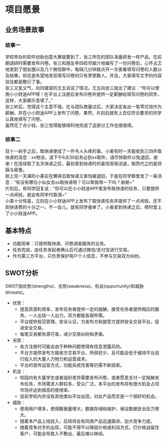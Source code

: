 # 项目愿景
## 业务场景故事
### 故事一
学校举办的软件创新创意大赛就要到了，张三所在的团队准备研发一样产品，在前期调研时需要发布问卷。张三和朋友李四绞尽脑汁地编写了一份问卷后，心怀忐忑地发到了朋友圈以及几个微信群中，每隔几分钟就点开一次查看填写问卷的人数以及结果，却总是失望地发现填写问卷的只有寥寥数人。并且，大家填写文字的内容往往都是敷衍了事。  
张三又急又气，向同寝室的王五诉说了情况。王五向张三提出了建议：“你可以使用小小财迷APP呀！在平台上注册后发布问卷并提供一定薪酬给填写问卷的同学，这样，大家都乐意填了。”  
张三听后，觉得这个主意不错。在与团队商量过后，大家决定各出一笔零花钱作为薪酬，并在小小财迷APP上发布了问卷。果然，片刻后就有上百位符合要求的同学认真地填写了问卷。  
虽然花了点小钱，张三觉得能够顺利地完成了这部分工作也很值得。  
### 故事二  
双十一剁手之后，取快递便成了一件令人头疼的事。小美有时一天能收到三四件取快递的消息：xx物流，请下午6点30前务必到xx取件，请尽快取件以免退回，谢谢！在连续取了五天快递之后，最初拿到快递时的喜悦渐渐消退，取而代之的是烦躁与疲惫。  
刚上完一天课的小美实在懒得去取快递又害怕被退回，于是在同学群里发了一条消息：“有没有哪位小仙女去xx取快递呀？可以帮我带一下吗？谢谢~”  
片刻后，有同学回复说：“你可以在小小财迷APP里发布取快递的任务，只要提供一点闲钱，就会有同学代取滴~”  
小美十分惊喜，立刻在小小财迷APP上发布了取快递任务并提供了一点闲钱，还不到快递费的十分之一。不一会儿，就有同学接单了。小美拿到快递之后，顿时爱上了小小财迷APP。

## 基本特点
- 功能简单：只提供取快递、问卷调查服务的业务。
- 任务完成，由任务发起者确认后可通过微信/支付宝进行交易。
- 作为第三方平台，只负责保护用户个人信息，不参与交易双方纠纷。

## SWOT分析
SWOT指优势(strengths)、劣势(weakness)、机会(opportunity)和威胁(threats)。
- 优势：
	- 提高资源利用率，发布任务者提供一定的报酬，接受任务者提供相应的服务，一人出钱一人出力，双方都能各取所需。
	- 平台提供规范管理，安全认证，为发布方和接受方提供安全交易平台，促进安全交易。
	- 每笔交易都有源可查，减少交易纠纷和矛盾。
- 劣势：
	- 各方注册时可能会由于种种问题使得有信息泄露风险。
	- 平台方提供发布方接收方交易平台，所获较少，且可能会低于维持平台运行投入的大量人力物力和运营成本。
	- 平台的宣传运营方式，功能系统完善等仍需不断探索。
- 机会：
	- 校园内有大量学生或者组织老师需要发布问卷，或者愿意支付一定报酬发布任务，市场需求人群较多，受众广泛，本平台的发布将有很大机会占领市场并达到很高的使用率。
	- 目前学校内并没有其他类似平台出现，对此产品而言是一个很好的机会。
- 威胁：
	- 使用用户增多，使得数据量增大，数据存储和维护，保证数据安全压力增大。
	- 随着本产品上线投入，后续将会有同类产品迅速跟进，加大竞争力度。
	- 随着竞争对手的出现，可能不得不以降低价格或利润方式，打价格战留住客户，可能会导致入不敷出，最后难以继续。
